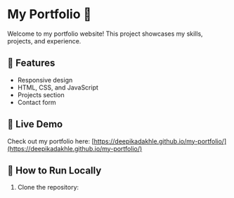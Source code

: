  # My Portfolio 🌟

Welcome to my portfolio website! This project showcases my skills, projects, and experience.

## 📌 Features
- Responsive design
- HTML, CSS, and JavaScript
- Projects section
- Contact form

## 🚀 Live Demo
Check out my portfolio here: [https://deepikadakhle.github.io/my-portfolio/](https://deepikadakhle.github.io/my-portfolio/)

## 📂 How to Run Locally
1. Clone the repository:

